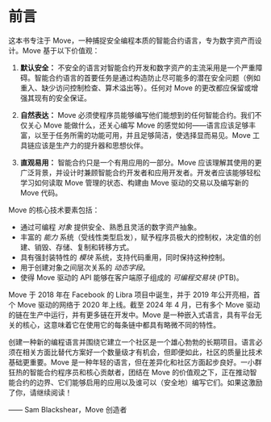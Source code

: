 # 前言

这本书专注于 Move，一种捕捉安全编程本质的智能合约语言，专为数字资产而设计。Move 基于以下价值观：

1. **默认安全：** 不安全的语言对智能合约开发和数字资产的主流采用是一个严重障碍。智能合约语言的首要任务是通过构造防止尽可能多的潜在安全问题（例如重入、缺少访问控制检查、算术溢出等）。任何对 Move 的更改都应保留或增强其现有的安全保证。

2. **自然表达：** Move 必须使程序员能够编写他们能想到的任何智能合约。我们不仅关心 Move 能做什么，还关心编写 Move 的感觉如何——语言应该足够丰富，以至于任务所需的功能可用，并且足够简洁，使选择显而易见。Move 工具链应该是生产力的提升器和思想伙伴。

3. **直观易用：** 智能合约只是一个有用应用的一部分。Move 应该理解其使用的更广泛背景，并设计时兼顾智能合约开发者和应用开发者。开发者应该能够轻松学习如何读取 Move 管理的状态、构建由 Move 驱动的交易以及编写新的 Move 代码。

Move 的核心技术要素包括：

- 通过可编程 _对象_ 提供安全、熟悉且灵活的数字资产抽象。
- 丰富的 _能力_ 系统（受线性类型启发），赋予程序员极大的控制权，决定值的创建、销毁、存储、复制和转移方式。
- 具有强封装特性的 _模块_ 系统，支持代码重用，同时保持这种控制。
- 用于创建对象之间层次关系的 _动态字段_。
- 使得 Move 驱动的 API 能够在客户端原子组成的 _可编程交易块_ (PTB)。

Move 于 2018 年在 Facebook 的 Libra 项目中诞生，并于 2019 年公开亮相，首个 Move 驱动的网络于 2020 年上线。截至 2024 年 4 月，已有多个 Move 驱动的链在生产中运行，并有更多链在开发中。Move 是一种嵌入式语言，具有平台无关的核心，这意味着它在使用它的每条链中都具有略微不同的特性。

创建一种新的编程语言并围绕它建立一个社区是一个雄心勃勃的长期项目。语言必须在相关方面比替代方案好一个数量级才有机会，但即便如此，社区的质量比技术基础更重要。Move 是一种年轻的语言，但在差异化和社区方面起步良好。一小群狂热的智能合约程序员和核心贡献者，团结在 Move 的价值观之下，正在推动智能合约的边界、它们能够启用的应用以及谁可以（安全地）编写它们。如果这激励了你，请继续阅读！

—— Sam Blackshear，Move 创造者